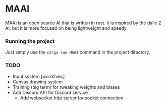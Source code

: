 # MAAI
MAAI is an open source AI that is written in rust. It is inspired by the dalle 2 AI, but it is more focused on being lightweight and speedy.

### Running the project
Just simply use the `cargo run MAAI` command in the project directory.

### TODO

- Input system [word2vec]
- Canvas drawing system
- Training (big term) for tweaking weights and biases
- Add Discord API for Discord service
  - Add websocket http server for socket connection
